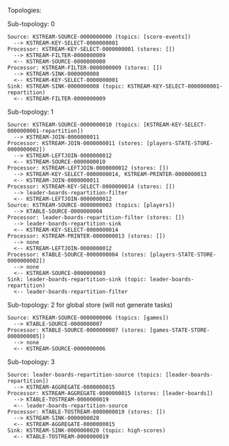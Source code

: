 Topologies:

   Sub-topology: 0

    Source: KSTREAM-SOURCE-0000000000 (topics: [score-events])
      --> KSTREAM-KEY-SELECT-0000000001
    Processor: KSTREAM-KEY-SELECT-0000000001 (stores: [])
      --> KSTREAM-FILTER-0000000009
      <-- KSTREAM-SOURCE-0000000000
    Processor: KSTREAM-FILTER-0000000009 (stores: [])
      --> KSTREAM-SINK-0000000008
      <-- KSTREAM-KEY-SELECT-0000000001
    Sink: KSTREAM-SINK-0000000008 (topic: KSTREAM-KEY-SELECT-0000000001-repartition)
      <-- KSTREAM-FILTER-0000000009

  Sub-topology: 1

    Source: KSTREAM-SOURCE-0000000010 (topics: [KSTREAM-KEY-SELECT-0000000001-repartition])
      --> KSTREAM-JOIN-0000000011
    Processor: KSTREAM-JOIN-0000000011 (stores: [players-STATE-STORE-0000000002])
      --> KSTREAM-LEFTJOIN-0000000012
      <-- KSTREAM-SOURCE-0000000010
    Processor: KSTREAM-LEFTJOIN-0000000012 (stores: [])
      --> KSTREAM-KEY-SELECT-0000000014, KSTREAM-PRINTER-0000000013
      <-- KSTREAM-JOIN-0000000011
    Processor: KSTREAM-KEY-SELECT-0000000014 (stores: [])
      --> leader-boards-repartition-filter
      <-- KSTREAM-LEFTJOIN-0000000012
    Source: KSTREAM-SOURCE-0000000003 (topics: [players])
      --> KTABLE-SOURCE-0000000004
    Processor: leader-boards-repartition-filter (stores: [])
      --> leader-boards-repartition-sink
      <-- KSTREAM-KEY-SELECT-0000000014
    Processor: KSTREAM-PRINTER-0000000013 (stores: [])
      --> none
      <-- KSTREAM-LEFTJOIN-0000000012
    Processor: KTABLE-SOURCE-0000000004 (stores: [players-STATE-STORE-0000000002])
      --> none
      <-- KSTREAM-SOURCE-0000000003
    Sink: leader-boards-repartition-sink (topic: leader-boards-repartition)
      <-- leader-boards-repartition-filter

  Sub-topology: 2 for global store (will not generate tasks)

    Source: KSTREAM-SOURCE-0000000006 (topics: [games])
      --> KTABLE-SOURCE-0000000007
    Processor: KTABLE-SOURCE-0000000007 (stores: [games-STATE-STORE-0000000005])
      --> none
      <-- KSTREAM-SOURCE-0000000006
  Sub-topology: 3

    Source: leader-boards-repartition-source (topics: [leader-boards-repartition])
      --> KSTREAM-AGGREGATE-0000000015
    Processor: KSTREAM-AGGREGATE-0000000015 (stores: [leader-boards])
      --> KTABLE-TOSTREAM-0000000019
      <-- leader-boards-repartition-source
    Processor: KTABLE-TOSTREAM-0000000019 (stores: [])
      --> KSTREAM-SINK-0000000020
      <-- KSTREAM-AGGREGATE-0000000015
    Sink: KSTREAM-SINK-0000000020 (topic: high-scores)
      <-- KTABLE-TOSTREAM-0000000019


